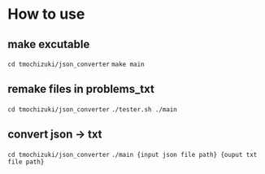 # How to use

## make excutable
`cd tmochizuki/json_converter`
`make main`

## remake files in problems_txt 
`cd tmochizuki/json_converter`
`./tester.sh ./main`

## convert json -> txt
`cd tmochizuki/json_converter`
`./main {input json file path} {ouput txt file path}`